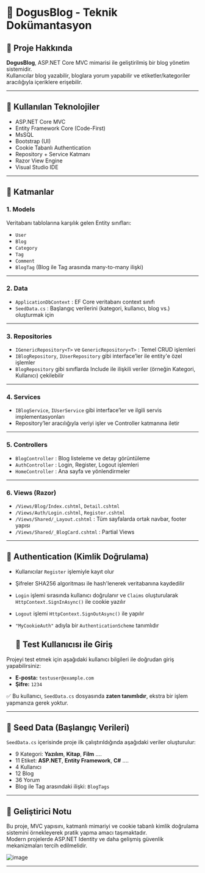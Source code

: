 # 📘 DogusBlog - Teknik Dokümantasyon

## 🧱 Proje Hakkında

**DogusBlog**, ASP.NET Core MVC mimarisi ile geliştirilmiş bir blog yönetim sistemidir.  
Kullanıcılar blog yazabilir, bloglara yorum yapabilir ve etiketler/kategoriler aracılığıyla içeriklere erişebilir.

---

## 🔧 Kullanılan Teknolojiler

- ASP.NET Core MVC  
- Entity Framework Core (Code-First)  
- MsSQL  
- Bootstrap (UI)  
- Cookie Tabanlı Authentication  
- Repository + Service Katmanı  
- Razor View Engine  
- Visual Studio IDE  

---

## 📁 Katmanlar

### 1. **Models**
Veritabanı tablolarına karşılık gelen Entity sınıfları:
- `User`
- `Blog`
- `Category`
- `Tag`
- `Comment`
- `BlogTag` (Blog ile Tag arasında many-to-many ilişki)

---

### 2. **Data**
- `ApplicationDbContext` : EF Core veritabanı context sınıfı  
- `SeedData.cs` : Başlangıç verilerini (kategori, kullanıcı, blog vs.) oluşturmak için

---

### 3. **Repositories**
- `IGenericRepository<T>` ve `GenericRepository<T>` : Temel CRUD işlemleri  
- `IBlogRepository`, `IUserRepository` gibi interface’ler ile entity'e özel işlemler  
- `BlogRepository` gibi sınıflarda Include ile ilişkili veriler (örneğin Kategori, Kullanıcı) çekilebilir

---

### 4. **Services**
- `IBlogService`, `IUserService` gibi interface’ler ve ilgili servis implementasyonları  
- Repository’ler aracılığıyla veriyi işler ve Controller katmanına iletir  

---

### 5. **Controllers**
- `BlogController` : Blog listeleme ve detay görüntüleme  
- `AuthController` : Login, Register, Logout işlemleri  
- `HomeController` : Ana sayfa ve yönlendirmeler  

---

### 6. **Views (Razor)**
- `/Views/Blog/Index.cshtml`, `Detail.cshtml`  
- `/Views/Auth/Login.cshtml`, `Register.cshtml`  
- `/Views/Shared/_Layout.cshtml` : Tüm sayfalarda ortak navbar, footer yapısı
- `/Views/Shared/_BlogCard.cshtml` : Partial Views 

---

## 🔐 Authentication (Kimlik Doğrulama)

- Kullanıcılar `Register` işlemiyle kayıt olur  
- Şifreler SHA256 algoritması ile hash'lenerek veritabanına kaydedilir  


- `Login` işlemi sırasında kullanıcı doğrulanır ve `Claims` oluşturularak `HttpContext.SignInAsync()` ile cookie yazılır  
- `Logout` işlemi `HttpContext.SignOutAsync()` ile yapılır  
- `"MyCookieAuth"` adıyla bir `AuthenticationScheme` tanımlıdır
  ## 🧪 Test Kullanıcısı ile Giriş

Projeyi test etmek için aşağıdaki kullanıcı bilgileri ile doğrudan giriş yapabilirsiniz:

- **E-posta:** `testuser@example.com`  
- **Şifre:** `1234`  

✅ Bu kullanıcı, `SeedData.cs` dosyasında **zaten tanımlıdır**, ekstra bir işlem yapmanıza gerek yoktur.


---

## 💾 Seed Data (Başlangıç Verileri)

`SeedData.cs` içerisinde proje ilk çalıştırıldığında aşağıdaki veriler oluşturulur:

- 9 Kategori: **Yazılım**, **Kitap**, **Film**   ....
- 11 Etiket: **ASP.NET**, **Entity Framework**, **C#**  ....
- 4 Kullanıcı  
- 12 Blog  
- 36 Yorum  
- Blog ile Tag arasındaki ilişki: `BlogTags`



---

## 🧠 Geliştirici Notu

Bu proje, MVC yapısını, katmanlı mimariyi ve cookie tabanlı kimlik doğrulama sistemini örnekleyerek pratik yapma amacı taşımaktadır.  
Modern projelerde ASP.NET Identity ve daha gelişmiş güvenlik mekanizmaları tercih edilmelidir.

![image](https://github.com/user-attachments/assets/e0826b24-2bdf-4474-8947-b910e1912a5f)


---

